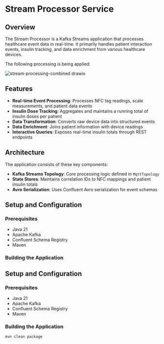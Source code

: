 # Stream Processor Service

## Overview
The Stream Processor is a Kafka Streams application that processes healthcare event data in real-time. It primarily handles patient interaction events, insulin tracking, and data enrichment from various healthcare devices.

The following processing is being applied:

![stream-processing-combined drawio](https://github.com/user-attachments/assets/fc48606c-523b-4002-b371-061c95cdb7b3)

## Features

- **Real-time Event Processing**: Processes NFC tag readings, scale measurements, and patient data events
- **Insulin Dose Tracking**: Aggregates and maintains a running total of insulin doses per patient
- **Data Transformation**: Converts raw device data into structured events
- **Data Enrichment**: Joins patient information with device readings
- **Interactive Queries**: Exposes real-time insulin totals through REST endpoints

## Architecture

The application consists of these key components:

- **Kafka Streams Topology**: Core processing logic defined in `MqttTopology`
- **State Stores**: Maintains correlation IDs to NFC mappings and patient insulin totals
- **Avro Serialization**: Uses Confluent Avro serialization for event schemas



## Setup and Configuration

### Prerequisites
- Java 21
- Apache Kafka
- Confluent Schema Registry
- Maven

### Building the Application

## Setup and Configuration

### Prerequisites
- Java 21
- Apache Kafka
- Confluent Schema Registry
- Maven

### Building the Application

```bash
mvn clean package
```
